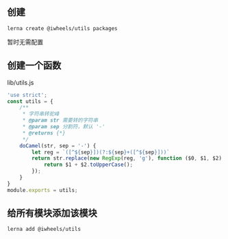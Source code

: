 ## 创建

`lerna create @iwheels/utils packages`

暂时无需配置

## 创建一个函数

lib/utils.js

```js
'use strict';
const utils = {
    /**
     * 字符串转驼峰
     * @param str 需要转的字符串
     * @param sep 分割符，默认 '-'
     * @returns {*}
     */
    doCamel(str, sep = '-') {
        let reg = `([^${sep}])(?:${sep}+([^${sep}]))`
        return str.replace(new RegExp(reg, 'g'), function ($0, $1, $2) {
            return $1 + $2.toUpperCase();
        });
    }
}
module.exports = utils;
```



## 给所有模块添加该模块

`lerna add @iwheels/utils`